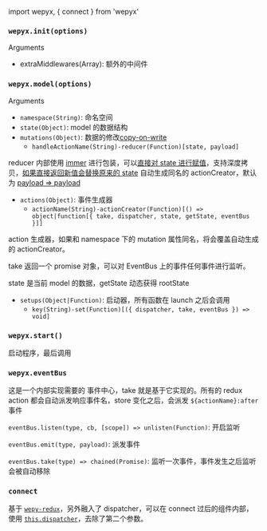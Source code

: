 import wepyx, { connect } from 'wepyx'

### `wepyx.init(options)`

Arguments

* extraMiddlewares(Array): 额外的中间件

### `wepyx.model(options)`

Arguments

* `namespace(String)`: 命名空间
* `state(Object)`: model 的数据结构
* `mutations(Object)`: 数据的修改[copy-on-write](https://en.wikipedia.org/wiki/Copy-on-write)
  * `handleActionName(String)-reducer(Function)[state, payload]`

reducer 内部使用 [immer](https://github.com/mweststrate/immer) 进行包装，可以[直接对 state 进行赋值](https://github.com/tolerance-go/wepyx/blob/fa32121d88142b80d003ca2875b53dabb8d26622/__test__/index.test.js#L19)，支持深度拷贝，[如果直接返回新值会替换原来的 state](https://github.com/tolerance-go/wepyx/blob/fa32121d88142b80d003ca2875b53dabb8d26622/__test__/index.test.js#L220)
自动生成同名的 actionCreator，默认为 [payload => payload](https://github.com/tolerance-go/wepyx/blob/fa32121d88142b80d003ca2875b53dabb8d26622/src/index.js#L72)

* `actions(Object)`: 事件生成器
  * `actionName(String)-actionCreator(Function)[() => object|function[{ take, dispatcher, state, getState, eventBus }]]`

action 生成器，如果和 namespace 下的 mutation 属性同名，将会覆盖自动生成的 actionCreator。

take 返回一个 promise 对象，可以对 EventBus 上的事件任何事件进行监听。

state 是当前 model 的数据，getState 动态获得 rootState

* `setups(Object|Function)`: 启动器，所有函数在 launch 之后会调用
  * `key(String)-set(Function)[({ dispatcher, take, eventBus }) => void]`

### `wepyx.start()`

启动程序，最后调用

### `wepyx.eventBus`

这是一个内部实现需要的 事件中心，take 就是基于它实现的。所有的 redux action 都会自动派发响应事件名，store 变化之后，会派发 `${actionName}:after` 事件

`eventBus.listen(type, cb, [scope]) => unlisten(Function)`: 开启监听

`eventBus.emit(type, payload)`: 派发事件

`eventBus.take(type) => chained(Promise)`: 监听一次事件，事件发生之后监听会被自动移除

### `connect`

基于 [`wepy-redux`](https://github.com/Tencent/wepy/tree/2.0.x/packages/wepy-redux#wepy-%E5%92%8C-redux-%E7%BB%93%E5%90%88%E7%9A%84%E8%BF%9E%E6%8E%A5%E5%99%A8)，另外融入了 dispatcher，可以在 connect 过后的组件内部，使用 [`this.dispatcher`](https://github.com/tolerance-go/wepyx/blob/fa32121d88142b80d003ca2875b53dabb8d26622/examples/src/components/counter.wpy#L80)，去除了第二个参数。
